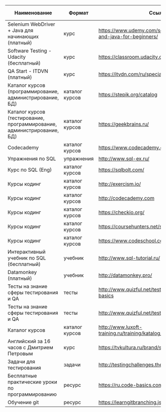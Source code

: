 **Наименование** | **Формат** | **Ссылка**  | **Кому было бы полезно?**
------------ | ------------- | ------------ | -------------
Selenium WebDriver + Java для начинающих (платный) | курс | https://www.udemy.com/selenium-webdriver-and-java-for-beginners/ | всем
Software Testing - Udacity (бесплатный) | курс | https://classroom.udacity.com/courses/cs258 | начинающим
QA Start - ITDVN (платный) | курс | https://itvdn.com/ru/specialities/qa# | начинающим
Каталог курсов (программирование, администрирование, БД) | каталог курсов | https://stepik.org/catalog | Автоматизаторам
Каталог курсов (тестирование, программирование, администрирование, БД) | каталог курсов | https://geekbrains.ru/ | всем
Codecademy | каталог курсов | https://www.codecademy.com/apis | всем
Упражнения по SQL | упражнения | http://www.sql-ex.ru/ | всем
Курс по SQL (Eng) | каталог курсов | https://sqlbolt.com/ | Автоматизаторам
Курсы кодинг | каталог курсов | http://exercism.io/ | Автоматизаторам
Курсы кодинг | каталог курсов | http://codecademy.com | Автоматизаторам
Курсы кодинг | каталог курсов | https://checkio.org/ | Автоматизаторам
Курсы кодинг | каталог курсов | https://coursehunters.net/source/udemy | Автоматизаторам
Курсы кодинг | каталог курсов | https://www.codeschool.com | Автоматизаторам
Интерактивный учебник по SQL (бесплатный) | учебник | http://www.sql-tutorial.ru/ | всем
Datamonkey (платный) | учебник | http://datamonkey.pro/ | всем
Тесты на знание сферы тестирования и QA | тесты | http://www.quizful.net/test/quality-assurance-basics | всем
Тесты на знание сферы тестирования и QA | тесты | http://www.quizful.net/test/software_testing_basics | всем
Каталог курсов | каталог курсов | http://www.luxoft-training.ru/training/katalog_kursov/ | всем
Английский за 16 часов с Дмитрием Петровым | курс  | https://tvkultura.ru/brand/show/brand_id/14505/ | всем
Задачи для тестирования | задачи | http://testingchallenges.thetestingmap.org | всем
Бесплатные практические уроки по программированию | ресурс | https://ru.code-basics.com/ | автоматизаторам
Обучение git | ресурс | https://learngitbranching.js.org/ | всем

